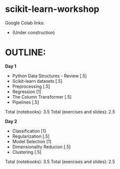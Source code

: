 # scikit-learn-workshop

Google Colab links:
* (Under construction)

# OUTLINE:

**Day 1**

- Python Data Structures - Review [.5]
- Scikit-learn datasets [.5]
- Preprocessing [.5]
- Regression [1]
- The Column Transformer [.5]
- Pipelines [.5]

Total (notebooks): 3.5
Total (exercises and slides): 2.5

**Day 2**

- Classification [1]
- Regularization [.5]
- Model Selection [1]
- Dimensionality Reducion [.5]
- Clustering [.5]

Total (notebooks): 3.5
Total (exercises and slides): 2.5
